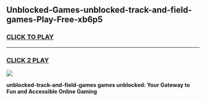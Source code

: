 
## Unblocked-Games-unblocked-track-and-field-games-Play-Free-xb6p5
<h3>
<a href="https://premium76.site?title=unblocked-track-and-field-games&ref=18A1">CLICK TO PLAY</a></h3>
<hr>

<h3>
<a href="https://premium76.site?title=unblocked-track-and-field-games&ref=18A1">CLICK 2 PLAY</a>
  
</h3>

<a href="https://premium76.site?title=unblocked-track-and-field-games&ref=18A1"><img src="https://clearcache.store/games.png"></a>


**unblocked-track-and-field-games games unblocked: Your Gateway to Fun and Accessible Online Gaming**
